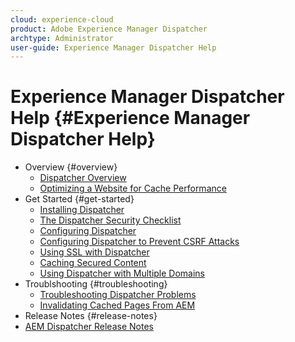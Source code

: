 ```yaml
---
cloud: experience-cloud
product: Adobe Experience Manager Dispatcher
archtype: Administrator
user-guide: Experience Manager Dispatcher Help
---
```


# Experience Manager Dispatcher Help {#Experience Manager Dispatcher Help}

+ Overview {#overview}
  + [Dispatcher Overview](using/dispatcher.md)
  + [Optimizing a Website for Cache Performance](using/optimizing-caching.md)
+ Get Started {#get-started}
  + [Installing Dispatcher](using/dispatcher-install.md)
  + [The Dispatcher Security Checklist](using/security-checklist.md)
  + [Configuring Dispatcher](using/dispatcher-configuration.md)
  + [Configuring Dispatcher to Prevent CSRF Attacks](using/configuring-dispatcher-to-prevent-csrf.md)
  + [Using SSL with Dispatcher](using/dispatcher-ssl.md)
  + [Caching Secured Content](using/permissions-cache.md)
  + [Using Dispatcher with Multiple Domains ](using/dispatcher-domains.md)
+ Troublshooting {#troubleshooting}
  + [Troubleshooting Dispatcher Problems](using/dispatcher-troubleshooting.md)
  + [Invalidating Cached Pages From AEM](using/page-invalidate.md)
+ Release Notes {#release-notes}
 + [AEM Dispatcher Release Notes](release-notes.md)
